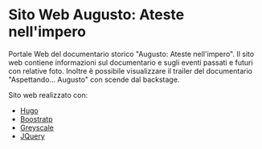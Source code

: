 # Sito Web Augusto: Ateste nell'impero

Portale Web del documentario storico "Augusto: Ateste nell'impero". Il sito web contiene informazioni sul documentario e sugli eventi passati e futuri con relative foto. Inoltre è possibile visualizzare il trailer del documentario "Aspettando... Augusto" con scende dal backstage.

Sito web realizzato con:
* [Hugo](https://gohugo.io/)
* [Boostratp](https://github.com/twbs/bootstrap)
* [Greyscale](https://github.com/BlackrockDigital/startbootstrap-grayscale)
* [JQuery](https://github.com/jquery/jquery)